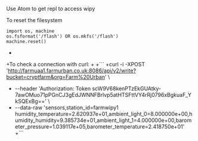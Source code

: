 
Use Atom to get repl to access wipy

To reset the filesystem
```
import os, machine
os.fsformat('/flash') OR os.mkfs('/flash')
machine.reset()
```

+
+To check a connection with curl:
+
+```
+curl -i -XPOST 'http://farmuaa1.farmurban.co.uk:8086/api/v2/write?bucket=cryptfarm&org=Farm%20Urban' \
+  --header 'Authorization: Token scW9V68kenPTzEkGUAtky-7awOMuo71pPGnCJ3gEdJWNNFBrlvp5atHTSFttVY4rRj0796xBgkuaF_YkSQExBg==' \
+  --data-raw 'sensors,station_id=farmwipy1 humidity_temperature=2.620937e+01,ambient_light_0=8.000000e+00,humidity_humidity=9.385734e+01,ambient_light_1=4.000000e+00,barometer_pressure=1.039117e+05,barometer_temperature=2.418750e+01'
+```
